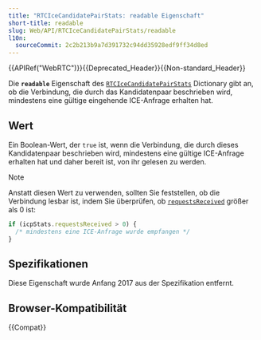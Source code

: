 ```yaml
---
title: "RTCIceCandidatePairStats: readable Eigenschaft"
short-title: readable
slug: Web/API/RTCIceCandidatePairStats/readable
l10n:
  sourceCommit: 2c2b213b9a7d391732c94dd35928edf9ff34d8ed
---
```


{{APIRef("WebRTC")}}{{Deprecated_Header}}{{Non-standard_Header}}

Die **`readable`** Eigenschaft des [`RTCIceCandidatePairStats`](/de/docs/Web/API/RTCIceCandidatePairStats) Dictionary gibt an, ob die Verbindung, die durch das Kandidatenpaar beschrieben wird, mindestens eine gültige eingehende ICE-Anfrage erhalten hat.

## Wert

Ein Boolean-Wert, der `true` ist, wenn die Verbindung, die durch dieses Kandidatenpaar beschrieben wird, mindestens eine gültige ICE-Anfrage erhalten hat und daher bereit ist, von ihr gelesen zu werden.

> [!NOTE]
> Anstatt diesen Wert zu verwenden, sollten Sie feststellen, ob die Verbindung lesbar ist, indem Sie überprüfen, ob [`requestsReceived`](/de/docs/Web/API/RTCIceCandidatePairStats/requestsReceived) größer als 0 ist:
>
> ```js
> if (icpStats.requestsReceived > 0) {
>   /* mindestens eine ICE-Anfrage wurde empfangen */
> }
> ```

## Spezifikationen

Diese Eigenschaft wurde Anfang 2017 aus der Spezifikation entfernt.

## Browser-Kompatibilität

{{Compat}}
